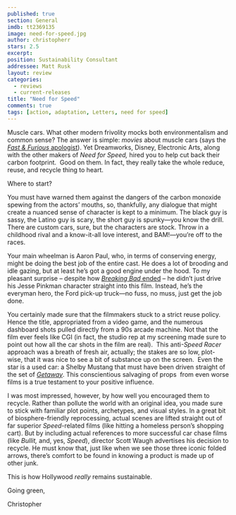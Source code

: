 ```yaml
---
published: true
section: General
imdb: tt2369135
image: need-for-speed.jpg
author: christopherr
stars: 2.5
excerpt: 
position: Sustainability Consultant
addressee: Matt Rusk
layout: review
categories: 
  - reviews
  - current-releases
title: "Need for Speed"
comments: true
tags: [action, adaptation, Letters, need for speed]
---
```


<p>Muscle cars. What other modern frivolity mocks both environmentalism and common sense? The answer is simple: <em>movies</em> about muscle cars (says the <a href="/letters/2013/5/27/fast-furious-6.html"><em>Fast &amp; Furious</em> apologist</a>). Yet Dreamworks, Disney, Electronic Arts, along with the other makers of <em>Need for Speed,</em> hired you to help cut back their carbon footprint.&nbsp; Good on them. In fact, they really take the whole reduce, reuse, and recycle thing to heart.</p>
<p>Where to start?</p>
<p>You must have warned them against the dangers of the carbon monoxide spewing from the actors&rsquo; mouths, so, thankfully, any dialogue that might create a nuanced sense of character is kept to a minimum. The black guy is sassy, the Latino guy is scary, the short guy is spunky&mdash;you know the drill. There are custom cars, sure, but the characters are stock. Throw in a childhood rival and a know-it-all love interest, and BAM!&mdash;you&rsquo;re off to the races.</p>
<p>Your main wheelman is Aaron Paul, who, in terms of conserving energy, might be doing the best job of the entire cast. He does a lot of brooding and idle gazing, but at least he&rsquo;s got a good engine under the hood. To my pleasant surprise &ndash; despite how <a href="https://www.youtube.com/watch?v=vEAf5zOrxsE"><em>Breaking Bad</em> ended</a> &ndash; he didn&rsquo;t just drive his Jesse Pinkman character straight into this film. Instead, he&rsquo;s the everyman hero, the Ford pick-up truck&mdash;no fuss, no muss, just get the job done.</p>
<p>You certainly made sure that the filmmakers stuck to a strict reuse policy. Hence the title, appropriated from a video game, and the numerous dashboard shots pulled directly from a 90s arcade machine. Not that the film ever feels like CGI (in fact, the studio rep at my screening made sure to point out how all the car shots in the film are real).&nbsp; This anti<em>-Speed Racer</em> approach was a breath of fresh air, actually; the stakes are so low, plot-wise, that it was nice to see a bit of substance up on the screen. &nbsp;Even the star is a used car: a Shelby Mustang that must have been driven straight of the set of <a href="/letters/2013/9/4/getaway.html"><em>Getaway</em></a>. This conscientious salvaging of props &nbsp;from even worse films is a true testament to your positive influence.</p>
<p>I was most impressed, however, by how well you encouraged them to recycle. Rather than pollute the world with an original idea, you made sure to stick with familiar plot points, archetypes, and visual styles. In a great bit of biosphere-friendly reprocessing, actual scenes are lifted straight out of far superior <em>Speed</em>-related films (like hitting a homeless person&rsquo;s shopping cart). But by including actual references to more successful car chase films (like <em>Bullit,</em> and, yes, <em>Speed</em>), director Scott Waugh advertises his decision to recycle. He must know that, just like when we see those three iconic folded arrows, there&rsquo;s comfort to be found in knowing a product is made up of other junk.</p>
<p>This is how Hollywood <em>really</em> remains sustainable.</p>
<p>Going green,</p>
<p>Christopher</p>
